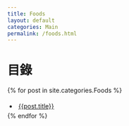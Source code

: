 ```yaml
---
title: Foods
layout: default
categories: Main
permalink: /foods.html
---
```


# 目錄

<html>


{% for post in site.categories.Foods %}   
    <li style="padding: 5px;"><a href="{{post.url | preprend:site.baseurl}}">{{post.title}}</a> </li>
{% endfor %}
</html>